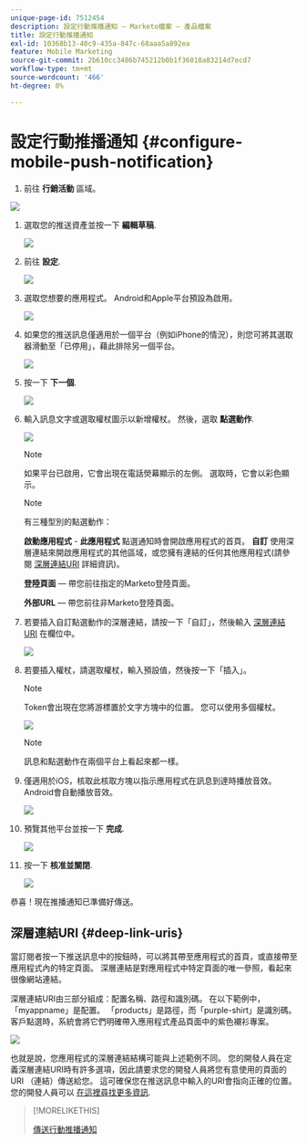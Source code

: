 ```yaml
---
unique-page-id: 7512454
description: 設定行動推播通知 — Marketo檔案 — 產品檔案
title: 設定行動推播通知
exl-id: 10368b13-40c9-435a-847c-68aaa5a892ea
feature: Mobile Marketing
source-git-commit: 2b610cc3486b745212b0b1f36018a83214d7ecd7
workflow-type: tm+mt
source-wordcount: '466'
ht-degree: 0%

---
```


# 設定行動推播通知 {#configure-mobile-push-notification}

1. 前往 **行銷活動** 區域。

![](assets/2fbf1ab6-2247-40c8-980d-be56b9d94890.png)

1. 選取您的推送資產並按一下 **編輯草稿**.

   ![](assets/image2016-8-23-16-3a49-3a48.png)

1. 前往 **設定**.

   ![](assets/image2016-8-23-16-3a51-3a56.png)

1. 選取您想要的應用程式。 Android和Apple平台預設為啟用。

   ![](assets/image2016-8-23-16-3a53-3a33.png)

1. 如果您的推送訊息僅適用於一個平台（例如iPhone的情況），則您可將其選取器滑動至「已停用」，藉此排除另一個平台。

   ![](assets/image2016-8-23-16-3a41-3a48.png)

1. 按一下 **下一個**.

   ![](assets/image2016-8-23-16-3a43-3a28.png)

1. 輸入訊息文字或選取權杖圖示以新增權杖。 然後，選取 **點選動作**.

   ![](assets/image2015-9-14-16-3a7-3a43.png)

   >[!NOTE]
   >
   >如果平台已啟用，它會出現在電話熒幕顯示的左側。 選取時，它會以彩色顯示。

   >[!NOTE]
   >
   >有三種型別的點選動作：
   >
   >**啟動應用程式** - **此應用程式** 點選通知時會開啟應用程式的首頁。 **自訂** 使用深層連結來開啟應用程式的其他區域，或您擁有連結的任何其他應用程式(請參閱 [深層連結URI](#Deeplink) 詳細資訊)。
   >
   >**登陸頁面**  — 帶您前往指定的Marketo登陸頁面。
   >
   >**外部URL**  — 帶您前往非Marketo登陸頁面。

1. 若要插入自訂點選動作的深層連結，請按一下「自訂」，然後輸入 [深層連結URI](#Deeplink) 在欄位中。

   ![](assets/image2016-7-28-16-3a19-3a13.png)

1. 若要插入權杖，請選取權杖，輸入預設值，然後按一下「插入」。

   >[!NOTE]
   >
   >Token會出現在您將游標置於文字方塊中的位置。 您可以使用多個權杖。

   ![](assets/image2015-8-10-14-3a48-3a52.png)

   >[!NOTE]
   >
   >訊息和點選動作在兩個平台上看起來都一樣。

1. 僅適用於iOS，核取此核取方塊以指示應用程式在訊息到達時播放音效。 Android會自動播放音效。

   ![](assets/ios-tap-and-notification-hand.png)

1. 預覽其他平台並按一下 **完成**.

   ![](assets/image2015-9-14-16-3a12-3a34.png)

1. 按一下 **核准並關閉**.

   ![](assets/323dda12-0543-4558-8562-563eed5fa0e0.png)

恭喜！現在推播通知已準備好傳送。

## 深層連結URI {#deep-link-uris}

當訂閱者按一下推送訊息中的按鈕時，可以將其帶至應用程式的首頁，或直接帶至應用程式內的特定頁面。 深層連結是對應用程式中特定頁面的唯一參照，看起來很像網站連結。

深層連結URI由三部分組成：配置名稱、路徑和識別碼。 在以下範例中，「myappname」是配置。 「products」是路徑，而「purple-shirt」是識別碼。 客戶點選時，系統會將它們明確帶入應用程式產品頁面中的紫色襯衫專案。

![](assets/image2016-7-29-12-3a49-3a1.png)

也就是說，您應用程式的深層連結結構可能與上述範例不同。 您的開發人員在定義深層連結URI時有許多選項，因此請要求您的開發人員將您有意使用的頁面的URI （連結）傳送給您。 這可確保您在推送訊息中輸入的URI會指向正確的位置。 您的開發人員可以 [在這裡尋找更多資訊](https://experienceleague.adobe.com/en/docs/marketo-developer/marketo/mobile/enabling-deep-links-in-your-app).

>[!MORELIKETHIS]
>
>[傳送行動推播通知](/help/marketo/product-docs/mobile-marketing/push-notifications/send-a-mobile-push-notification.md)
